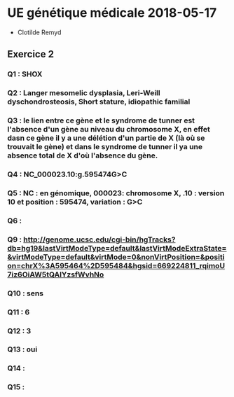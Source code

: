 # UE génétique médicale 2018-05-17
* Clotilde Remyd
## Exercice 2
### Q1 : SHOX
### Q2 : Langer mesomelic dysplasia, Leri-Weill dyschondrosteosis, Short stature, idiopathic familial 
### Q3 : le lien entre ce gène et le syndrome de tunner est l'absence d'un gène au niveau du chromosome X, en effet dasn ce gène il y a une délétion d'un partie de X (là où se trouvait le gène) et dans le syndrome de tunner il ya une absence total de X d'où l'absence du gène.
### Q4 : NC_000023.10:g.595474G>C
### Q5 : NC : en génomique, 000023: chromosome X, .10 : version 10 et position : 595474, variation : G>C
### Q6 :



### Q9 : http://genome.ucsc.edu/cgi-bin/hgTracks?db=hg19&lastVirtModeType=default&lastVirtModeExtraState=&virtModeType=default&virtMode=0&nonVirtPosition=&position=chrX%3A595464%2D595484&hgsid=669224811_rqimoU7iz6OiAW5tQAlYzsfWvhNo
### Q10 : sens
### Q11 : 6
### Q12 : 3
### Q13 : oui
### Q14 :
### Q15 : 

